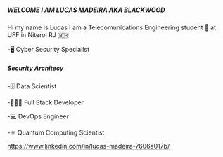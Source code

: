 #####	WELCOME I AM LUCAS MADEIRA AKA BLACKWOOD 
Hi my name is Lucas I am a Telecomunications Engineering student 📡 at UFF  in Niteroi RJ 🇧🇷

-🖥️ Cyber Security Specialist

#####      Security Architecy
 
-🗄️  Data Scientist 
    
-🧑🏿‍💻 Full Stack Developer

-💻 DevOps Engineer 

-⚛️ Quantum Computing Scientist

https://www.linkedin.com/in/lucas-madeira-7606a017b/
